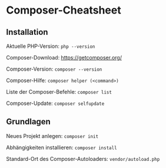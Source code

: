 # Composer-Cheatsheet

## Installation
Aktuelle PHP-Version: `php --version`

Composer-Download: https://getcomposer.org/

Composer-Version: `composer --version`

Composer-Hilfe: `composer helper (<command>)`

Liste der Composer-Befehle: `composer list`

Composer-Update: `composer selfupdate`

## Grundlagen
Neues Projekt anlegen: `composer init`

Abhängigkeiten installieren: `composer install`

Standard-Ort des Composer-Autoloaders: `vendor/autoload.php`
